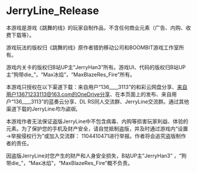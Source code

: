 # JerryLine_Release
本游戏是游戏《跳舞的线》的玩家自制作品，不含任何商业元素（广告、内购、收费下载等）。

游戏玩法的版权归《跳舞的线》原作者猎豹移动公司和BOOMBIT游戏工作室所有。

游戏内关卡的版权归B站UP主“JerryHan3”所有。游戏UI、代码的版权归B站UP主“狗带die_”，“Max冰焰”，“MaxBlazeRes_Fire”所有。

本游戏只授权在以下渠道下载：来自用户“136____3113”的和彩云网盘分享、来自用户13671233113@163.com的OneDrive分享、在本页面上的发布、来自用户“136____3113”的蓝奏云分享、DL RS同人交流群、JerryLine交流群。通过其他渠道下载的JerryLine*均为盗版*。

本游戏作者无法保证盗版JerryLine中不包含病毒、内购等损害玩家利益、体验的元素。为了保护您的手机及财产安全，请自觉抵制盗版，并及时通过游戏内“设置→举报侵权行为”或加入交流群： 1104410471进行举报。作者将会追究盗版制作者的责任。

因盗版JerryLine对您产生的财产和人身安全损失，B站UP主“JerryHan3” ，“狗带die_”，“Max冰焰”，“MaxBlazeRes_Fire”概不负责。
